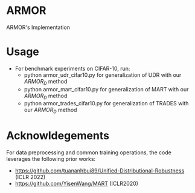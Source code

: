 # ARMOR
ARMOR's Implementation

# Usage
- For benchmark experiments on CIFAR-10, run:
  - python armor_udr_cifar10.py for generalization of UDR with our $ARMOR_D$ method
  - python armor_mart_cifar10.py for generalization of MART with our $ARMOR_D$ method
  - python armor_trades_cifar10.py for generalization of TRADES with our $ARMOR_D$ method


# Acknowldegements
For data preprocessing and common training operations, the code leverages the following prior works:
- https://github.com/tuananhbui89/Unified-Distributional-Robustness (ICLR 2022)
- https://github.com/YisenWang/MART (ICLR2020)


